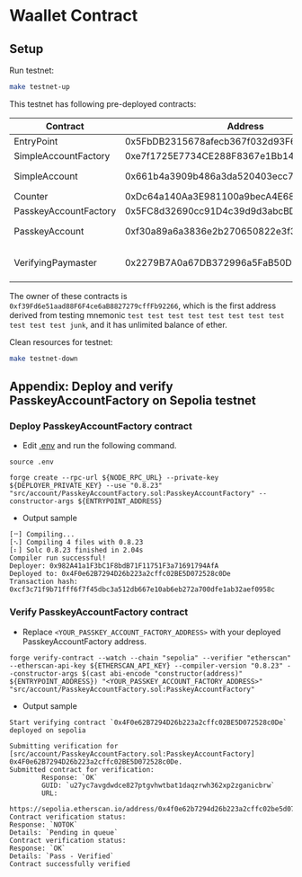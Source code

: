 # Waallet Contract

## Setup

Run testnet:

```bash
make testnet-up
```

This testnet has following pre-deployed contracts:

| Contract              | Address                                    | Note                          |
| --------------------- | ------------------------------------------ | ----------------------------- |
| EntryPoint            | 0x5FbDB2315678afecb367f032d93F642f64180aa3 |                               |
| SimpleAccountFactory  | 0xe7f1725E7734CE288F8367e1Bb143E90bb3F0512 |                               |
| SimpleAccount         | 0x661b4a3909b486a3da520403ecc78f7a7b683c63 | Balance: 100 ether            |
| Counter               | 0xDc64a140Aa3E981100a9becA4E685f962f0cF6C9 |                               |
| PasskeyAccountFactory | 0x5FC8d32690cc91D4c39d9d3abcBD16989F875707 |                               |
| PasskeyAccount        | 0xf30a89a6a3836e2b270650822e3f3cebff3b7497 | Balance: 100 ether            |
| VerifyingPaymaster    | 0x2279B7A0a67DB372996a5FaB50D91eAA73d2eBe6 | EntryPoint deposit: 100 ether |

The owner of these contracts is `0xf39Fd6e51aad88F6F4ce6aB8827279cffFb92266`, which is the first address derived from testing mnemonic `test test test test test test test test test test test junk`, and it has unlimited balance of ether.

Clean resources for testnet:

```bash
make testnet-down
```

## Appendix: Deploy and verify PasskeyAccountFactory on Sepolia testnet

### Deploy PasskeyAccountFactory contract

- Edit [.env](.env.example) and run the following command.

```shell
source .env

forge create --rpc-url ${NODE_RPC_URL} --private-key ${DEPLOYER_PRIVATE_KEY} --use "0.8.23" "src/account/PasskeyAccountFactory.sol:PasskeyAccountFactory" --constructor-args ${ENTRYPOINT_ADDRESS}
```

- Output sample

```shell
[⠒] Compiling...
[⠢] Compiling 4 files with 0.8.23
[⠆] Solc 0.8.23 finished in 2.04s
Compiler run successful!
Deployer: 0x982A41a1F3bC1F8bdB71F11751F3a71691794AfA
Deployed to: 0x4F0e62B7294D26b223a2cffc02BE5D072528c0De
Transaction hash: 0xcf3c71f9b71fff6f7f45dbc3a512db667e10ab6eb272a700dfe1ab32aef0958c
```

### Verify PasskeyAccountFactory contract

- Replace `<YOUR_PASSKEY_ACCOUNT_FACTORY_ADDRESS>` with your deployed PasskeyAccountFactory address.

```shell
forge verify-contract --watch --chain "sepolia" --verifier "etherscan" --etherscan-api-key ${ETHERSCAN_API_KEY} --compiler-version "0.8.23" --constructor-args $(cast abi-encode "constructor(address)" ${ENTRYPOINT_ADDRESS}) "<YOUR_PASSKEY_ACCOUNT_FACTORY_ADDRESS>" "src/account/PasskeyAccountFactory.sol:PasskeyAccountFactory"
```

- Output sample

```shell
Start verifying contract `0x4F0e62B7294D26b223a2cffc02BE5D072528c0De` deployed on sepolia

Submitting verification for [src/account/PasskeyAccountFactory.sol:PasskeyAccountFactory] 0x4F0e62B7294D26b223a2cffc02BE5D072528c0De.
Submitted contract for verification:
        Response: `OK`
        GUID: `u27yc7avgdwdce827ptgvhwtbat1daqzrwh362xp2zganicbrw`
        URL:
        https://sepolia.etherscan.io/address/0x4f0e62b7294d26b223a2cffc02be5d072528c0de
Contract verification status:
Response: `NOTOK`
Details: `Pending in queue`
Contract verification status:
Response: `OK`
Details: `Pass - Verified`
Contract successfully verified
```
